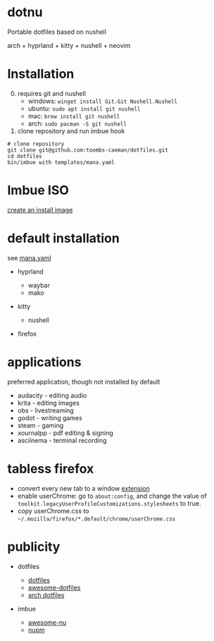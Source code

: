# dotnu

Portable dotfiles based on nushell

arch + hyprland + kitty + nushell + neovim

# Installation
0. requires git and nushell
    * windows: `winget install Git.Git Nushell.Nushell`
    * ubuntu: `sudo apt install git nushell`
    * mac: `brew install git nushell`
    * arch: `sudo pacman -S git nushell`
1. clone repository and run imbue hook
```shell
# clone repository
git clone git@github.com:toombs-caeman/dotfiles.git
cd dotfiles
bin/imbue with templates/mana.yaml
```

# Imbue ISO
[create an install image](iso/README.md)

# default installation
see [mana.yaml](templates/mana.yaml)
* hyprland
    * waybar
    * mako

* kitty
    * nushell
* firefox

# applications
preferred application, though not installed by default
* audacity - editing audio
* krita - editing images
* obs - livestreaming
* godot - writing games
* steam - gaming
* xournalpp - pdf editing & signing
* asciinema - terminal recording

# tabless firefox
* convert every new tab to a window [extension](https://github.com/jscher2000/I-Hate-Tabs---SDI-extension)
* enable userChrome: go to `about:config`, and change the value of `toolkit.legacyUserProfileCustomizations.stylesheets` to true.
* copy userChrome.css to `~/.mozilla/firefox/*.default/chrome/userChrome.css`

# publicity
* dotfiles
    * [dotfiles](https://dotfiles.github.io/)
    * [awesome-dotfiles](https://github.com/webpro/awesome-dotfiles)
    * [arch dotfiles](https://wiki.archlinux.org/title/Dotfiles)

* imbue
    * [awesome-nu](https://github.com/nushell/awesome-nu)
    * [nupm](https://github.com/nushell/nupm)

